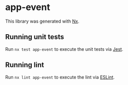 # app-event

This library was generated with [Nx](https://nx.dev).

## Running unit tests

Run `nx test app-event` to execute the unit tests via [Jest](https://jestjs.io).

## Running lint

Run `nx lint app-event` to execute the lint via [ESLint](https://eslint.org/).
